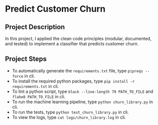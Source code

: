 # Predict Customer Churn

## Project Description
In this project, I applied the clean code principles (modular, documented, and tested) to implement a classifier that predicts customer churn. 

## Project Steps
- To automatically generate the `requirements.txt` file, type `pipreqs --force` in cli.
- To install the required python packages, type `pip install -r requirements.txt` in cli.
- To lint a python script, type `black --line-length 79 PATH_TO_FILE` and `flake8 PATH_TO_FILE` in cli.
- To run the machine learning pipeline, type `python churn_library.py` in cli.
- To run the tests, type `python test_churn_library.py` in cli.
- To view the logs, type `cat logs/churn_library.log` in cli. 

